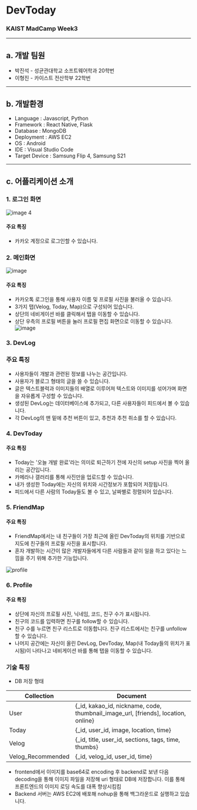 # DevToday

### KAIST MadCamp Week3

---

## a. 개발 팀원

- 박진석 - 성균관대학교 소프트웨어학과 20학번
- 이형진 - 카이스트 전산학부 22학번

---

## b. 개발환경

- Language : Javascript, Python
- Framework : React Native, Flask
- Database : MongoDB
- Deployment : AWS EC2
- OS : Android
- IDE : Visual Studio Code
- Target Device : Samsung Flip 4, Samsung S21

---

## c. 어플리케이션 소개

### 1. 로그인 화면

![image 4](https://github.com/HYJP-KAIST-Madcamp-Week3/MadCamp3/assets/68769481/dce052b9-74f3-40b5-881e-b8dda6cc2ed3)

#### 주요 특징

- 카카오 계정으로 로그인할 수 있습니다.

### 2. 메인화면

![image](https://github.com/HYJP-KAIST-Madcamp-Week3/MadCamp3/assets/68769481/b61b8a87-73ad-4e1e-95e5-43f77c7f3a45)

#### 주요 특징

- 카카오톡 로그인을 통해 사용자 이름 및 프로필 사진을 불러올 수 있습니다.
- 3가지 탭(Velog, Today, Map)으로 구성되어 있습니다.
- 상단의 네비게이션 바를 클릭해서 탭을 이동할 수 있습니다.
- 상단 우측의 프로필 버튼을 눌러 프로필 편집 화면으로 이동할 수 있습니다.
![image](https://github.com/HYJP-KAIST-Madcamp-Week3/MadCamp3/assets/68769481/d9f3e730-8881-4ba3-8c52-bce16668cb43)

### 3. DevLog

### 주요 특징

- 사용자들이 개발과 관련된 정보를 나누는 공간입니다.
- 사용자가 블로그 형태의 글을 쓸 수 있습니다.
- 글은 텍스트블럭과 이미지들의 배열로 이루어져 텍스트와 이미지를 섞어가며 화면을 자유롭게 구성할 수 있습니다.
- 생성된 DevLog는 데이터베이스에 추가되고, 다른 사용자들이 피드에서 볼 수 있습니다.
- 각 DevLog의 맨 밑에 추천 버튼이 있고, 추천과 추천 취소를 할 수 있습니다.

### 4. DevToday

#### 주요 특징

- Today는 '오늘 개발 완료'라는 의미로 퇴근하기 전에 자신의 setup 사진을 찍어 올리는 공간입니다.
- 카메라나 갤러리를 통해 사진만을 업로드할 수 있습니다.
- 내가 생성한 Today에는 자신의 위치와 시간정보가 포함되어 저장됩니다.
- 피드에서 다른 사람의 Today들도 볼 수 있고, 날짜별로 정렬되어 있습니다.

### 5. FriendMap

#### 주요 특징

- FriendMap에서는 내 친구들이 가장 최근에 올린 DevToday의 위치를 기반으로 지도에 친구들의 프로필 사진을 표시합니다.
- 혼자 개발하는 시간이 많은 개발자들에게 다른 사람들과 같이 일을 하고 있다는 느낌을 주기 위해 추가한 기능입니다.



![profile](https://github.com/HYJP-KAIST-Madcamp-Week3/MadCamp3/assets/68769481/370d388b-bed1-45ad-b57f-b17c48a7ec19)


### 6. Profile

#### 주요 특징

- 상단에 자신의 프로필 사진, 닉네임, 코드, 친구 수가 표시됩니다.
- 친구의 코드를 입력하면 친구를 follow할 수 있습니다.
- 친구 수를 누르면 친구 리스트로 이동합니다. 친구 리스트에서는 친구를 unfollow할 수 있습니다.
- 나머지 공간에는 자신이 올린 DevLog, DevToday, Map(내 Today들의 위치가 표시됨)이 나타나고 네비게이션 바를 통해 탭을 이동할 수 있습니다.

### 기술 특징

- DB 저장 형태
  
|Collection|Document|
|------|--- |
|User|{_id, kakao_id, nickname, code, thumbnail_image_url, [friends], location, online} |
|Today|{_id, user_id, image, location, time} |
|Velog|{_id, title, user_id, sections, tags, time, thumbs} |
|Velog_Recommended|{_id, velog_id, user_id, time} |

- frontend에서 이미지를 base64로 encoding 후 backend로 보낸 다음 decoding을 통해 이미지 파일을 저장해 uri 형태로 DB에 저장합니다. 이를 통해 프론트엔드의 이미지 로딩 속도를 대폭 향상시킴킴
- Backend 서버는 AWS EC2에 배포해 nohup을 통해 백그라운드로 실행하고 있습니다.
